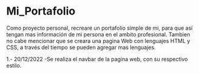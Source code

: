 # Mi_Portafolio
Como proyecto personal, recreare un portafolio simple de mi, para que así tengan mas información de mi persona en el ambito profesional. 
Tambien no cabe mencionar que se creara una pagina Web con lenguajes HTML y CSS, a través del tiempo se pueden agregar mas lenguajes.

1.- 20/12/2022
-Se realiza el navbar de la pagina web, con su respectivo estilo.
